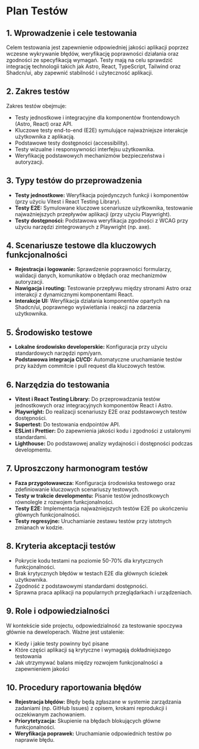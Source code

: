 # Plan Testów

## 1. Wprowadzenie i cele testowania

Celem testowania jest zapewnienie odpowiedniej jakości aplikacji poprzez wczesne wykrywanie błędów, weryfikację poprawności działania oraz zgodności ze specyfikacją wymagań. Testy mają na celu sprawdzić integrację technologii takich jak Astro, React, TypeScript, Tailwind oraz Shadcn/ui, aby zapewnić stabilność i użyteczność aplikacji.

## 2. Zakres testów

Zakres testów obejmuje:

- Testy jednostkowe i integracyjne dla komponentów frontendowych (Astro, React) oraz API.
- Kluczowe testy end-to-end (E2E) symulujące najważniejsze interakcje użytkownika z aplikacją.
- Podstawowe testy dostępności (accessibility).
- Testy wizualne i responsywności interfejsu użytkownika.
- Weryfikację podstawowych mechanizmów bezpieczeństwa i autoryzacji.

## 3. Typy testów do przeprowadzenia

- **Testy jednostkowe:** Weryfikacja pojedynczych funkcji i komponentów (przy użyciu Vitest i React Testing Library).
- **Testy E2E:** Symulowane kluczowe scenariusze użytkownika, testowanie najważniejszych przepływów aplikacji (przy użyciu Playwright).
- **Testy dostępności:** Podstawowa weryfikacja zgodności z WCAG przy użyciu narzędzi zintegrowanych z Playwright (np. axe).

## 4. Scenariusze testowe dla kluczowych funkcjonalności

- **Rejestracja i logowanie:** Sprawdzenie poprawności formularzy, walidacji danych, komunikatów o błędach oraz mechanizmów autoryzacji.
- **Nawigacja i routing:** Testowanie przepływu między stronami Astro oraz interakcji z dynamicznymi komponentami React.
- **Interakcje UI:** Weryfikacja działania komponentów opartych na Shadcn/ui, poprawnego wyświetlania i reakcji na zdarzenia użytkownika.

## 5. Środowisko testowe

- **Lokalne środowisko developerskie:** Konfiguracja przy użyciu standardowych narzędzi npm/yarn.
- **Podstawowa integracja CI/CD:** Automatyczne uruchamianie testów przy każdym commitcie i pull request dla kluczowych testów.

## 6. Narzędzia do testowania

- **Vitest i React Testing Library:** Do przeprowadzania testów jednostkowych oraz integracyjnych komponentów React i Astro.
- **Playwright:** Do realizacji scenariuszy E2E oraz podstawowych testów dostępności.
- **Supertest:** Do testowania endpointów API.
- **ESLint i Prettier:** Do zapewnienia jakości kodu i zgodności z ustalonymi standardami.
- **Lighthouse:** Do podstawowej analizy wydajności i dostępności podczas developmentu.

## 7. Uproszczony harmonogram testów

- **Faza przygotowawcza:** Konfiguracja środowiska testowego oraz zdefiniowanie kluczowych scenariuszy testowych.
- **Testy w trakcie developmentu:** Pisanie testów jednostkowych równolegle z rozwojem funkcjonalności.
- **Testy E2E:** Implementacja najważniejszych testów E2E po ukończeniu głównych funkcjonalności.
- **Testy regresyjne:** Uruchamianie zestawu testów przy istotnych zmianach w kodzie.

## 8. Kryteria akceptacji testów

- Pokrycie kodu testami na poziomie 50-70% dla krytycznych funkcjonalności.
- Brak krytycznych błędów w testach E2E dla głównych ścieżek użytkownika.
- Zgodność z podstawowymi standardami dostępności.
- Sprawna praca aplikacji na popularnych przeglądarkach i urządzeniach.

## 9. Role i odpowiedzialności

W kontekście side projectu, odpowiedzialność za testowanie spoczywa głównie na deweloperach. Ważne jest ustalenie:

- Kiedy i jakie testy powinny być pisane
- Które części aplikacji są krytyczne i wymagają dokładniejszego testowania
- Jak utrzymywać balans między rozwojem funkcjonalności a zapewnieniem jakości

## 10. Procedury raportowania błędów

- **Rejestracja błędów:** Błędy będą zgłaszane w systemie zarządzania zadaniami (np. GitHub Issues) z opisem, krokami reprodukcji i oczekiwanym zachowaniem.
- **Priorytetyzacja:** Skupienie na błędach blokujących główne funkcjonalności.
- **Weryfikacja poprawek:** Uruchamianie odpowiednich testów po naprawie błędu.
